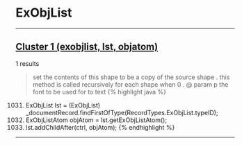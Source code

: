 # ExObjList

***

## [Cluster 1 (exobjlist, lst, objatom)](./1)
1 results
> set the contents of this shape to be a copy of the source shape . this method is called recursively for each shape when 0 . @ param p the font to be used for to text 
{% highlight java %}
1031. ExObjList lst = (ExObjList) _documentRecord.findFirstOfType(RecordTypes.ExObjList.typeID);
1036. ExObjListAtom objAtom = lst.getExObjListAtom();
1050. lst.addChildAfter(ctrl, objAtom);
{% endhighlight %}

***

